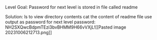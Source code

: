 Level Goal: Password for next level is stored in file called readme

Solution:
ls to view directory contents
cat the content of readme file
use output as password for next level
password: NH2SXQwcBdpmTEzi3bvBHMM9H66vVXjL![[Pasted image 20231006212713.png]]
